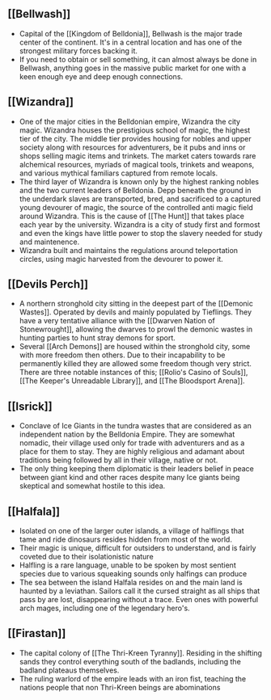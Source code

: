 ## [[Bellwash]]
- Capital of the [[Kingdom of Belldonia]], Bellwash is the major trade center of the continent. It's in a central location and has one of the strongest military forces backing it.
- If you need to obtain or sell something, it can almost always be done in Bellwash, anything goes in the massive public market for one with a keen enough eye and deep enough connections. 

## [[Wizandra]]
- One of the major cities in the Belldonian empire, Wizandra the city magic. Wizandra houses the prestigious school of magic, the highest tier of the city. The middle tier provides housing for nobles and upper society along with resources for adventurers, be it pubs and inns or shops selling magic items and trinkets. The market caters towards rare alchemical resources, myriads of magical tools, trinkets and weapons, and various mythical familiars captured from remote locals.
- The third layer of Wizandra is known only by the highest ranking nobles and the two current leaders of Belldonia. Depp beneath the ground in the underdark slaves are transported, bred, and sacrificed to a captured young devourer of magic, the source of the controlled anti magic field around Wizandra. This is the cause of [[The Hunt]] that takes place each year by the university. Wizandra is a city of study first and formost and even the kings have little power to stop the slavery needed for study and maintenence.
- Wizandra built and maintains the regulations around teleportation circles, using magic harvested from the devourer to power it.

## [[Devils Perch]]
- A northern stronghold city sitting in the deepest part of the [[Demonic Wastes]]. Operated by devils and mainly populated by Tieflings. They have a very tentative alliance with the [[Dwarven Nation of Stonewrought]], allowing the dwarves to prowl the demonic wastes in hunting parties to hunt stray demons for sport.
- Several [[Arch Demons]] are housed within the stronghold city, some with more freedom then others. Due to their incapability to be permanently killed they are allowed some freedom though very strict. There are three notable instances of this; [[Rolio's Casino of Souls]], [[The Keeper's Unreadable Library]], and [[The Bloodsport Arena]].

## [[Isrick]]
- Conclave of Ice Giants in the tundra wastes that are considered as an independent nation by the Belldonia Empire. They are somewhat nomadic, their village used only for trade with adventurers and as a place for them to stay. They are highly religious and adamant about traditions being followed by all in their village, native or not. 
- The only thing keeping them diplomatic is their leaders belief in peace between giant kind and other races despite many Ice giants being skeptical and somewhat hostile to this idea.

## [[Halfala]]
- Isolated on one of the larger outer islands, a village of halflings that tame and ride dinosaurs resides hidden from most of the world.
- Their magic is unique, difficult for outsiders to understand, and is fairly coveted due to their isolationistic nature
- Halfling is a rare language, unable to be spoken by most sentient species due to various squeaking sounds only halfings can produce
- The sea between the island Halfala resides on and the main land is haunted by a leviathan. Sailors call it the cursed straight as all ships that pass by are lost, disappearing without a trace. Even ones with powerful arch mages, including one of the legendary hero's.

## [[Firastan]]
- The capital colony of [[The Thri-Kreen Tyranny]]. Residing in the shifting sands they control everything south of the badlands, including the badland plateaus themselves.
- The ruling warlord of the empire leads with an iron fist, teaching the nations people that non Thri-Kreen beings are abominations